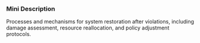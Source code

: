 ### Mini Description

Processes and mechanisms for system restoration after violations, including damage assessment, resource reallocation, and policy adjustment protocols.
